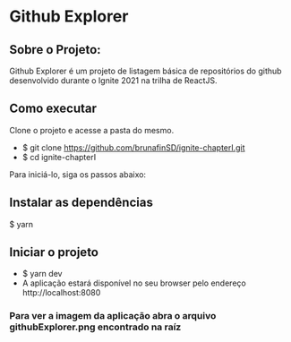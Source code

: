 # Github Explorer

## Sobre o Projeto:
Github Explorer é um projeto de listagem básica de repositórios do github desenvolvido durante o Ignite 2021 na trilha de ReactJS.

## Como executar
Clone o projeto e acesse a pasta do mesmo.

- $ git clone https://github.com/brunafinSD/ignite-chapterI.git
- $ cd ignite-chapterI

Para iniciá-lo, siga os passos abaixo:

## Instalar as dependências
$ yarn

## Iniciar o projeto
- $ yarn dev
- A aplicação estará disponível no seu browser pelo endereço http://localhost:8080

### Para ver a imagem da aplicação abra o arquivo githubExplorer.png encontrado na raíz
